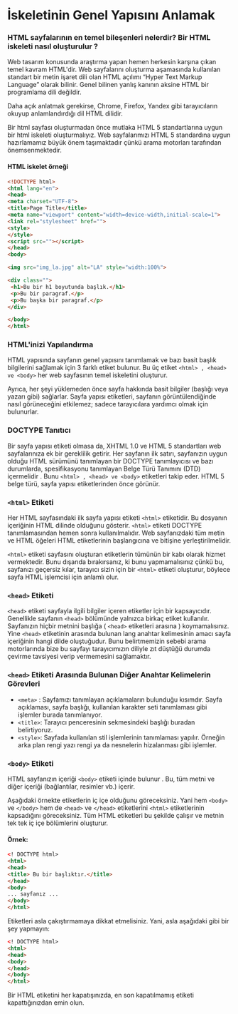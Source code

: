 # İskeletinin Genel Yapısını Anlamak

### HTML sayfalarının en temel bileşenleri nelerdir? Bir HTML iskeleti nasıl oluşturulur ?

Web tasarım konusunda araştırma yapan hemen herkesin karşına çıkan temel kavram HTML'dir. Web sayfalarını oluşturma aşamasında kullanılan standart bir metin işaret dili olan HTML açılımı “Hyper Text Markup Language” olarak bilinir. Genel bilinen yanlış kanının aksine HTML bir programlama dili değildir.

Daha açık anlatmak gerekirse, Chrome, Firefox, Yandex gibi tarayıcıların okuyup anlamlandırdığı dil HTML dilidir.

Bir html sayfası oluşturmadan önce mutlaka HTML 5 standartlarına uygun bir html iskeleti oluşturmalıyız. Web sayfalarımızı HTML 5 standardına uygun hazırlamamız büyük önem taşımaktadır çünkü arama motorları tarafından önemsenmektedir.

#### HTML iskelet örneği
```html
<!DOCTYPE html>
<html lang="en">
<head>
<meta charset="UTF-8">
<title>Page Title</title>
<meta name="viewport" content="width=device-width,initial-scale=1">
<link rel="stylesheet" href="">
<style>
</style>
<script src=""></script>
</head>
<body>

<img src="img_la.jpg" alt="LA" style="width:100%">

<div class="">
 <h1>Bu bir h1 boyutunda başlık.</h1>
 <p>Bu bir paragraf.</p>
 <p>Bu başka bir paragraf.</p>
</div>

</body>
</html>
```

### HTML'inizi Yapılandırma

HTML yapısında sayfanın genel yapısını tanımlamak ve bazı basit başlık bilgilerini sağlamak için 3 farklı etiket bulunur. Bu üç etiket ```<html> , <head> ve <body>``` her web sayfasının temel iskeletini oluşturur.

Ayrıca, her şeyi yüklemeden önce sayfa hakkında basit bilgiler (başlığı veya yazarı gibi) sağlarlar. Sayfa yapısı etiketleri, sayfanın görüntülendiğinde nasıl görüneceğini etkilemez; sadece tarayıcılara yardımcı olmak için bulunurlar.

### DOCTYPE Tanıtıcı

Bir sayfa yapısı etiketi olmasa da, XHTML 1.0 ve HTML 5 standartları web sayfalarınıza ek bir gereklilik getirir. Her sayfanın ilk satırı, sayfanızın uygun olduğu HTML sürümünü tanımlayan bir DOCTYPE tanımlayıcısı ve bazı durumlarda, spesifikasyonu tanımlayan Belge Türü Tanımını (DTD) içermelidir . Bunu ```<html> , <head> ve <body>``` etiketleri takip eder. HTML 5 belge türü, sayfa yapısı etiketlerinden önce görünür.

### ```<html>``` Etiketi

Her HTML sayfasındaki ilk sayfa yapısı etiketi ```<html>``` etiketidir. Bu dosyanın içeriğinin HTML dilinde olduğunu gösterir. ```<html>``` etiketi DOCTYPE tanımlamasından hemen sonra kullanılmalıdır. Web sayfanızdaki tüm metin ve HTML öğeleri HTML etiketlerinin başlangıcına ve bitişine yerleştirilmelidir.

```<html>``` etiketi sayfasını oluşturan etiketlerin tümünün bir kabı olarak hizmet vermektedir. Bunu dışarıda bırakırsanız, ki bunu yapmamalısınız çünkü bu, sayfanızı geçersiz kılar, tarayıcı sizin için bir ```<html>``` etiketi oluşturur, böylece sayfa HTML işlemcisi için anlamlı olur.

### ```<head>``` Etiketi

```<head>``` etiketi sayfayla ilgili bilgiler içeren etiketler için bir kapsayıcıdır. Genellikle sayfanın ```<head>``` bölümünde yalnızca birkaç etiket kullanılır. Sayfanızın hiçbir metnini başlığa
 ( ```<head>``` etiketleri arasına ) koymamalısınız. Yine ```<head>``` etiketinin arasında bulunan lang anahtar kelimesinin amacı sayfa içeriğinin hangi dilde oluştuğudur. Bunu belirtmemizin sebebi arama motorlarında bize bu sayfayı tarayıcımızın diliyle zıt düştüğü durumda çevirme tavsiyesi verip vermemesini sağlamaktır.

 ### ```<head>``` Etiketi Arasında Bulunan Diğer Anahtar Kelimelerin Görevleri

 - ```<meta>``` : Sayfamızı tanımlayan açıklamaların bulunduğu kısımdır. Sayfa açıklaması, sayfa başlığı, kullanılan karakter seti tanımlaması gibi işlemler burada tanımlanıyor.
 - ```<title>```: Tarayıcı penceresinin sekmesindeki başlığı buradan belirtiyoruz.
 - ```<style>```: Sayfada kullanılan stil işlemlerinin tanımlaması yapılır. Örneğin arka plan rengi yazı rengi ya da nesnelerin hizalanması gibi işlemler.

 ### ```<body>``` Etiketi

 HTML sayfanızın içeriği ```<body>``` etiketi içinde bulunur . Bu, tüm metni ve diğer içeriği (bağlantılar, resimler vb.) içerir.

Aşağıdaki örnekte etiketlerin iç içe olduğunu göreceksiniz. Yani hem ```<body>``` ve ```</body>``` hem de ```<head>``` ve ```</head>``` etiketlerini ```<html>``` etiketlerinin kapsadığını göreceksiniz. Tüm HTML etiketleri bu şekilde çalışır ve metnin tek tek iç içe bölümlerini oluşturur.

#### Örnek:
```html
<! DOCTYPE html> 
<html> 
<head> 
<title> Bu bir başlıktır.</title> 
</head> 
<body> 
... sayfanız ... 
</body> 
</html>
```

Etiketleri asla çakıştırmamaya dikkat etmelisiniz. Yani, asla aşağıdaki gibi bir şey yapmayın:
```html
<! DOCTYPE html> 
<html> 
<head> 
<body> 
</head> 
</body> 
</html>
```

Bir HTML etiketini her kapatışınızda, en son kapatılmamış etiketi kapattığınızdan emin olun.




